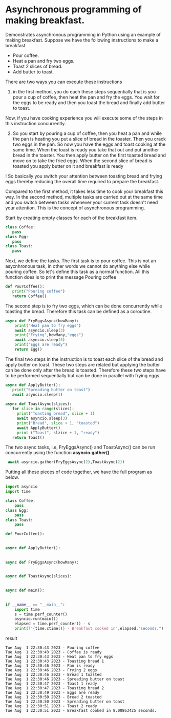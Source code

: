 # Asynchronous programming of making breakfast.

Demonstrates asynchronous programming in Python using an example of making breakfast. Suppose we have the following instructions to make a breakfast.

- Pour coffee.
- Heat a pan and fry two eggs.
- Toast 2 slices of bread.
- Add butter to toast.

There are two ways you can execute these instructions 
1. in the first method, you do each these steps sequentially that is you pour a cup of coffee, then heat the pan and fry the eggs. You wait for the eggs to be ready and then you toast the bread and finally add butter to toast.

Now, if you have cooking experience you will execute some of the steps in this instruction concurrently.

2. So you start by pouring a cup of coffee, then you heat a pan and while the pan is heating you put a slice of bread in the toaster. Then you crack two eggs in the pan. So now you have the eggs and toast cooking at the same time. When the toast is ready you take that out and put another bread in the toaster. You then apply butter on the first toasted bread and move on to take the fried eggs. When the second slice of bread is toasted you apply butter on it and breakfast is ready

! So basically you switch your attention between toasting bread and frying eggs thereby reducing the overall time required to prepare the breakfast.

Compared to the first method, it takes less time to cook your breakfast this way. In the second method, multiple tasks are carried out at the same time and you switch between tasks whenever your current task doesn't need your attention. This is the concept of asynchronous programming.

Start by creating empty classes for each of the breakfast item.

```python
class Coffee:
   pass
class Egg:
   pass
class Toast:
   pass
```

Next, we define the tasks. The first task is to pour coffee. This is not an asycnhronous task, in other words we cannot do anything else while pouring coffee. So let's define this task as a normal function. All this function does is to print the message Pouring coffee

```python
def PourCoffee():
   print("Pouring coffee")
   return Coffee()
```

The second step is to fry two eggs, which can be done concurrently while toasting the bread. Therefore this task can be defined as a coroutine.

```python
async def FryEggsAsync(howMany):
    print("Heat pan to fry eggs")
    await asyncio.sleep(3)
    print("Frying",howMany,"eggs")
    await asyncio.sleep(3)
    print("Eggs are ready")
    return Egg()
 ```

 The final two steps in the instruction is to toast each slice of the bread and apply butter on toast. These two steps are related but applying the butter can be done only after the bread is toasted. Therefore these two steps have to be performed sequentially but can be done in parallel with frying eggs.

 ```python
 async def ApplyButter():
    print("Spreading butter on toast")
    await asyncio.sleep(1)
    
async def ToastAsync(slices):
    for slice in range(slices):
      print("Toasting bread", slice + 1)
      await asyncio.sleep(3)
      print("Bread", slice + 1, "toasted")
      await ApplyButter()
      print ("Toast", slzice + 1, "ready")
    return Toast()
```

The two async tasks, i.e, FryEggsAsync() and ToastAsync() can be run concurrently using the function **asyncio.gather()**.

```python
 await asyncio.gather(FryEggsAsync(2),ToastAsync(2))
```

Putting all these pieces of code together, we have the full program as below.

```python
import asyncio
import time

class Coffee:
    pass
class Egg:
    pass
class Toast:
    pass

def PourCoffee():
    

async def ApplyButter():
    
  
async def FryEggsAsync(howMany):
    

async def ToastAsync(slices):
    

async def main():
    
    
if __name__ == "__main__":
    import time
    s = time.perf_counter()
    asyncio.run(main())
    elapsed = time.perf_counter() - s
    print(f"{time.ctime()} - Breakfast cooked in",elapsed,"seconds.")
 ```

 result
 ```
Tue Aug  1 22:30:43 2023 - Pouring coffee
Tue Aug  1 22:30:43 2023 - Coffee is ready
Tue Aug  1 22:30:43 2023 - Heat pan to fry eggs
Tue Aug  1 22:30:43 2023 - Toasting bread 1
Tue Aug  1 22:30:46 2023 - Pan is ready
Tue Aug  1 22:30:46 2023 - Frying 2 eggs
Tue Aug  1 22:30:46 2023 - Bread 1 toasted
Tue Aug  1 22:30:46 2023 - Spreading butter on toast
Tue Aug  1 22:30:47 2023 - Toast 1 ready
Tue Aug  1 22:30:47 2023 - Toasting bread 2
Tue Aug  1 22:30:49 2023 - Eggs are ready
Tue Aug  1 22:30:50 2023 - Bread 2 toasted
Tue Aug  1 22:30:50 2023 - Spreading butter on toast
Tue Aug  1 22:30:51 2023 - Toast 2 ready
Tue Aug  1 22:30:51 2023 - Breakfast cooked in 8.00863425 seconds.
```